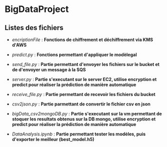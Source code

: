 # BigDataProject

## Listes des fichiers

- *encriptionFile* : **Fonctions de chiffrement et déchiffrement via KMS d'AWS**
- *predict.py* : **Fonctions permettant d'appliquer le modèlegal**



- *send_file.py* : **Partie permettant d'envoyer les fichiers sur le bucket et de d'envoyer un message à la SQS**
- *server.py* : **Partie s'executant sur le server EC2, utilise encryption et predict pour réaliser la prédiction de manière automatique**
- *receive_file.py* : **Partie permettant de recevoir les fichiers du bucket**
- *csv2json.py* : **Partie parmettant de convertir le fichier csv en json**
- *bigData_csv2mongoDB.py* : **Partie s'executant sur la vm permettant de stoquer les resultats obtenus sur la DB mongo, utilise encryption et predict pour réaliser la prédiction de manière automatique**



- *DataAnalysis.ipynb* : **Partie permettant tester les modèles, puis d'exporter le meilleur (best_model.h5)**

